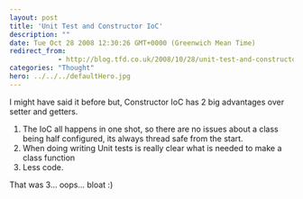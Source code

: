 ```yaml
---
layout: post
title: 'Unit Test and Constructor IoC'
description: ""
date: Tue Oct 28 2008 12:30:26 GMT+0000 (Greenwich Mean Time)
redirect_from: 
            - http://blog.tfd.co.uk/2008/10/28/unit-test-and-constructor-ioc/
categories: "Thought"
hero: ../../../defaultHero.jpg
---
```

I might have said it before but, Constructor IoC has 2 big advantages over setter and getters.

1. The IoC all happens in one shot, so there are no issues about a class being half configured, its always thread safe from the start.
2. When doing writing Unit tests is really clear what is needed to make a class function
3. Less code.

That was 3... oops... bloat :)
